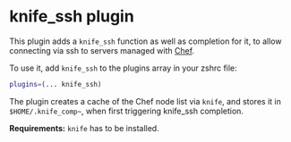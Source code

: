 # knife_ssh plugin

This plugin adds a `knife_ssh` function as well as completion for it, to allow
connecting via ssh to servers managed with [Chef](https://www.chef.io/).

To use it, add `knife_ssh` to the plugins array in your zshrc file:
```zsh
plugins=(... knife_ssh)
```

The plugin creates a cache of the Chef node list via `knife`, and stores it
in `$HOME/.knife_comp~`, when first triggering knife_ssh completion.

**Requirements:** `knife` has to be installed.
